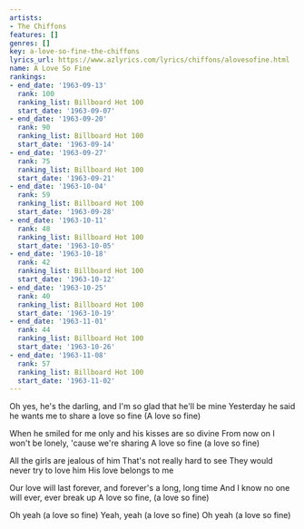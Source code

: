 ```yaml
---
artists:
- The Chiffons
features: []
genres: []
key: a-love-so-fine-the-chiffons
lyrics_url: https://www.azlyrics.com/lyrics/chiffons/alovesofine.html
name: A Love So Fine
rankings:
- end_date: '1963-09-13'
  rank: 100
  ranking_list: Billboard Hot 100
  start_date: '1963-09-07'
- end_date: '1963-09-20'
  rank: 90
  ranking_list: Billboard Hot 100
  start_date: '1963-09-14'
- end_date: '1963-09-27'
  rank: 75
  ranking_list: Billboard Hot 100
  start_date: '1963-09-21'
- end_date: '1963-10-04'
  rank: 59
  ranking_list: Billboard Hot 100
  start_date: '1963-09-28'
- end_date: '1963-10-11'
  rank: 48
  ranking_list: Billboard Hot 100
  start_date: '1963-10-05'
- end_date: '1963-10-18'
  rank: 42
  ranking_list: Billboard Hot 100
  start_date: '1963-10-12'
- end_date: '1963-10-25'
  rank: 40
  ranking_list: Billboard Hot 100
  start_date: '1963-10-19'
- end_date: '1963-11-01'
  rank: 44
  ranking_list: Billboard Hot 100
  start_date: '1963-10-26'
- end_date: '1963-11-08'
  rank: 57
  ranking_list: Billboard Hot 100
  start_date: '1963-11-02'
---
```


Oh yes, he's the darling, and I'm so glad that he'll be mine
Yesterday he said he wants me to share a love so fine
(A love so fine)

When he smiled for me only and his kisses are so divine
From now on I won't be lonely, 'cause we're sharing
A love so fine (a love so fine)

All the girls are jealous of him
That's not really hard to see
They would never try to love him
His love belongs to me

Our love will last forever, and forever's a long, long time
And I know no one will ever, ever break up
A love so fine, (a love so fine)

Oh yeah (a love so fine)
Yeah, yeah (a love so fine)
Oh yeah (a love so fine)



